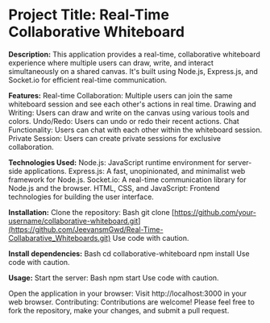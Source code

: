 # Project Title: Real-Time Collaborative Whiteboard
**Description:**
This application provides a real-time, collaborative whiteboard experience where multiple users can draw, write, and interact simultaneously on a shared canvas. It's built using Node.js, Express.js, and Socket.io for efficient real-time communication.

**Features:**
Real-time Collaboration: Multiple users can join the same whiteboard session and see each other's actions in real time.
Drawing and Writing: Users can draw and write on the canvas using various tools and colors.
Undo/Redo: Users can undo or redo their recent actions.
Chat Functionality: Users can chat with each other within the whiteboard session.
Private Session: Users can create private sessions for exclusive collaboration.

**Technologies Used:**
Node.js: JavaScript runtime environment for server-side applications.
Express.js: A fast, unopinionated, and minimalist web framework for Node.js.
Socket.io: A real-time communication library for Node.js and the browser.
HTML, CSS, and JavaScript: Frontend technologies for building the user interface.

**Installation:**
Clone the repository:
Bash
git clone [https://github.com/your-username/collaborative-whiteboard.git](https://github.com/JeevansmGwd/Real-Time-Collabarative_Whiteboards.git)
Use code with caution.

**Install dependencies:**
Bash
cd collaborative-whiteboard
npm install
Use code with caution.

**Usage:**
Start the server:
Bash
npm start
Use code with caution.

Open the application in your browser: Visit http://localhost:3000 in your web browser.
Contributing:
Contributions are welcome! Please feel free to fork the repository, make your changes, and submit a pull request.
